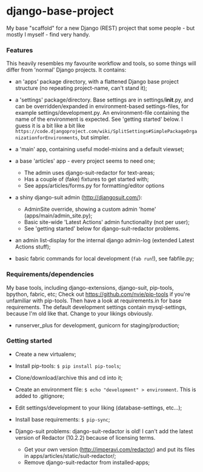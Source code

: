 # django-base-project

My base "scaffold" for a new Django (REST) project that some people - but mostly I myself - find very handy. 

### Features
This heavily resembles my favourite workflow and tools, so some things will differ from 'normal' Django projects.
It contains:
- an 'apps' package directory, with a flattened Django base project structure (no repeating project-name, can't stand it);
- a 'settings' package/directory. Base settings are in settings/__init__.py, and can be overridden/expanded in environment-based settings-files, for example settings/development.py. An environment-file containing the name of the environment is expected. See 'getting started' below. I guess it is a bit like a bit like `https://code.djangoproject.com/wiki/SplitSettings#SimplePackageOrganizationforEnvironments`, but simpler.
- a 'main' app, containing useful model-mixins and a default viewset;
- a base 'articles' app - every project seems to need one;
    - The admin uses django-suit-redactor for text-areas; 
    - Has a couple of (fake) fixtures to get started with;
    - See apps/articles/forms.py for formatting/editor options 

- a shiny django-suit admin (http://djangosuit.com/):
    - AdminSite override, showing a custom admin 'home' (apps/main/admin_site.py);
    - Basic site-wide 'Latest Actions' admin functionality (not per user);
    - See 'getting started' below for django-suit-redactor problems.
- an admin list-display for the internal django admin-log (extended Latest Actions stuff);

- basic fabric commands for local development (`fab run`!), see fabfile.py;


### Requirements/dependencies
My base tools, including django-extensions, django-suit, pip-tools, bpython, fabric, etc;
Check out https://github.com/nvie/pip-tools if you're unfamiliar with pip-tools. Then have a look at requirements.in for base requirements. 
The default development settings contain mysql-settings, because I'm old like that. Change to your likings obviously.

- runserver_plus for development, gunicorn for staging/production;


### Getting started
- Create a new virtualenv;
- Install pip-tools: `$ pip install pip-tools`;
- Clone/download/archive this and cd into it;
- Create an environment file: `$ echo "development" > environment`. This is added to .gitignore;
- Edit settings/development to your liking (database-settings, etc...);
- Install base requirements: `$ pip-sync`;

- Django-suit problems: django-suit-redactor is old! I can't add the latest version of Redactor (10.2.2) because of licensing terms.
    - Get your own version (http://imperavi.com/redactor) and put its files in apps/articles/static/suit-redactor/;
    - Remove django-suit-redactor from installed-apps;
    
   
